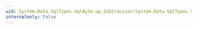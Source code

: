 ```yaml
---
uid: System.Data.SqlTypes.SqlByte.op_Subtraction(System.Data.SqlTypes.SqlByte,System.Data.SqlTypes.SqlByte)
internalonly: False
---
```

